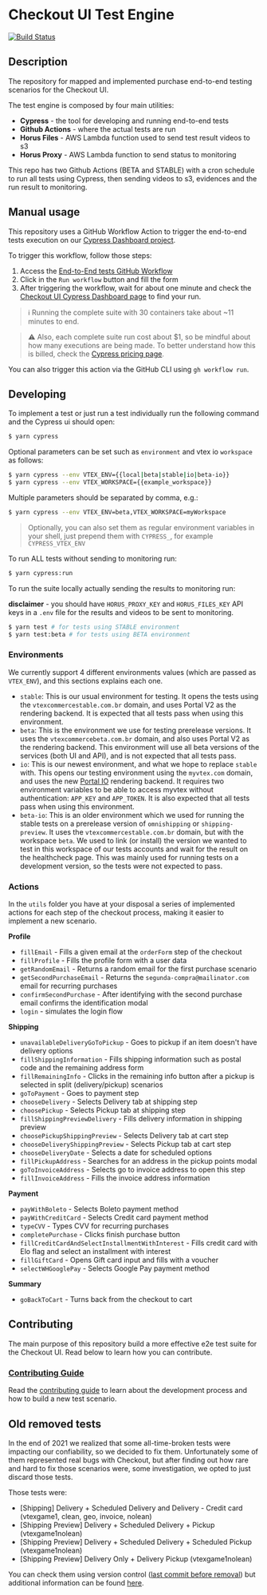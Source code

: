 # Checkout UI Test Engine

[![Build Status](https://drone-robots.vtex.com/api/badges/vtex/checkout-ui-tests/status.svg)](https://drone-robots.vtex.com/vtex/checkout-ui-tests)

## Description


The repository for mapped and implemented purchase end-to-end testing scenarios for the Checkout UI.

The test engine is composed by four main utilities:

- **Cypress** - the tool for developing and running end-to-end tests
- **Github Actions** - where the actual tests are run
- **Horus Files** - AWS Lambda function used to send test result videos to s3
- **Horus Proxy** - AWS Lambda function to send status to monitoring

This repo has two Github Actions (BETA and STABLE) with a cron schedule to run all tests using Cypress, then sending videos to s3, evidences and the run result to monitoring.

## Manual usage

This repository uses a GitHub Workflow Action to trigger the end-to-end tests execution on our [Cypress Dashboard project](https://dashboard.cypress.io/projects/kobqo4/).

To trigger this workflow, follow those steps:

1. Access the [End-to-End tests GitHub Workflow](https://github.com/vtex/checkout-ui-tests/actions/workflows/main.yml)
2. Click in the `Run workflow` button and fill the form
3. After triggering the workflow, wait for about one minute and check the [Checkout UI Cypress Dashboard page](https://dashboard.cypress.io/projects/kobqo4/) to find your run.

> ℹ️ Running the complete suite with 30 containers take about ~11 minutes to end.

> ⚠️ Also, each complete suite run cost about \$1, so be mindful about how many executions are being made. To better understand how this is billed, check the [Cypress pricing page](https://www.cypress.io/pricing/).

You can also trigger this action via the GitHub CLI using `gh workflow run`.

## Developing

To implement a test or just run a test individually run the following command and the Cypress ui should open:

```sh
$ yarn cypress
```

Optional parameters can be set such as `environment` and vtex io `workspace` as follows:

```sh
$ yarn cypress --env VTEX_ENV={{local|beta|stable|io|beta-io}}
$ yarn cypress --env VTEX_WORKSPACE={{example_workspace}}
```

Multiple parameters should be separated by comma, e.g.:

```sh
$ yarn cypress --env VTEX_ENV=beta,VTEX_WORKSPACE=myWorkspace
```

> Optionally, you can also set them as regular environment variables in your
> shell, just prepend them with `CYPRESS_`, for example `CYPRESS_VTEX_ENV`

To run ALL tests without sending to monitoring run:

```sh
$ yarn cypress:run
```

To run the suite locally actually sending the results to monitoring run:

**disclaimer** - you should have `HORUS_PROXY_KEY` and `HORUS_FILES_KEY` API keys in a `.env` file for the results and videos to be sent to monitoring.

```sh
$ yarn test # for tests using STABLE environment
$ yarn test:beta # for tests using BETA environment
```

### Environments

We currently support 4 different environments values (which are passed as `VTEX_ENV`), and this sections explains each one.

- `stable`: This is our usual environment for testing. It opens the tests using
  the `vtexcommercestable.com.br` domain, and uses Portal V2 as the rendering
  backend. It is expected that all tests pass when using this environment.
- `beta`: This is the environment we use for testing prerelease versions. It
  uses the `vtexcommercebeta.com.br` domain, and also uses Portal V2 as the
  rendering backend. This environment will use all beta versions of the
  services (both UI and API), and is not expected that all tests pass.
- `io`: This is our newest environment, and what we hope to replace `stable`
  with. This opens our testing environment using the `myvtex.com` domain, and
  uses the new [Portal IO](https://github.com/vtex/portal-io) rendering
  backend. It requires two environment variables to be able to access myvtex
  without authentication: `APP_KEY` and `APP_TOKEN`. It is also expected that
  all tests pass when using this environment.
- `beta-io`: This is an older environment which we used for running the stable
  tests on a prerelease version of `omnishipping` or `shipping-preview`. It
  uses the `vtexcommercestable.com.br` domain, but with the workspace `beta`.
  We used to link (or install) the version we wanted to test in this workspace
  of our tests accounts and wait for the result on the healthcheck page. This
  was mainly used for running tests on a development version, so the tests were
  not expected to pass.

### Actions

In the `utils` folder you have at your disposal a series of implemented actions for each step of the checkout process, making it easier to implement a new scenario.

**Profile**

- `fillEmail` - Fills a given email at the `orderForm` step of the checkout
- `fillProfile` - Fills the profile form with a user data
- `getRandomEmail` - Returns a random email for the first purchase scenario
- `getSecondPurchaseEmail` - Returns the `segunda-compra@mailinator.com` email for recurring purchases
- `confirmSecondPurchase` - After identifying with the second purchase email confirms the identification modal
- `login` - simulates the login flow

**Shipping**

- `unavailableDeliveryGoToPickup` - Goes to pickup if an item doesn't have delivery options
- `fillShippingInformation` - Fills shipping information such as postal code and the remaining address form
- `fillRemainingInfo` - Clicks in the remaining info button after a pickup is selected in split (delivery/pickup) scenarios
- `goToPayment` - Goes to payment step
- `chooseDelivery` - Selects Delivery tab at shipping step
- `choosePickup` - Selects Pickup tab at shipping step
- `fillShippingPreviewDelivery` - Fills delivery information in shipping preview
- `choosePickupShippingPreview` - Selects Delivery tab at cart step
- `chooseDeliveryShippingPreview` - Selects Pickup tab at cart step
- `chooseDeliveryDate` - Selects a date for scheduled options
- `fillPickupAddress` - Searches for an address in the pickup points modal
- `goToInvoiceAddress` - Selects go to invoice address to open this step
- `fillInvoiceAddress` - Fills the invoice address information

**Payment**

- `payWithBoleto` - Selects Boleto payment method
- `payWithCreditCard` - Selects Credit card payment method
- `typeCVV` - Types CVV for recurring purchases
- `completePurchase` - Clicks finish purchase button
- `fillCreditCardAndSelectInstallmentWithInterest` - Fills credit card with Elo flag and select an installment with interest
- `fillGiftCard` - Opens Gift card input and fills with a voucher
- `selectWHGooglePay` - Selects Google Pay payment method

**Summary**

- `goBackToCart` - Turns back from the checkout to cart

## Contributing

The main purpose of this repository build a more effective e2e test suite for the Checkout UI. Read below to learn how you can contribute.

### [Contributing Guide](https://github.com/vtex/checkout-ui-tests/blob/master/CONTRIBUTING.md)

Read the [contributing guide](https://github.com/vtex/checkout-ui-tests/blob/master/CONTRIBUTING.md) to learn about the development process and how to build a new test scenario.

## Old removed tests

In the end of 2021 we realized that some all-time-broken tests were impacting our confiability, so we decided to fix them. Unfortunately some of them represented real bugs with Checkout, but after finding out how rare and hard to fix those scenarios were, some investigation, we opted to just discard those tests.

Those tests were:

- \[Shipping\] Delivery + Scheduled Delivery and Delivery - Credit card (vtexgame1, clean, geo, invoice, nolean)
- [Shipping Preview] Delivery + Scheduled Delivery + Pickup (vtexgame1nolean)
- [Shipping Preview] Delivery + Scheduled Delivery + Scheduled Pickup (vtexgame1nolean)
- [Shipping Preview] Delivery Only + Delivery Pickup (vtexgame1nolean)

You can check them using version control ([last commit before removal](https://github.com/vtex/checkout-ui-tests/tree/65f0b6ce9f70dcbea5a0ec77567d5aa380809b4b)) but additional information can be found [here](https://www.notion.so/vtexhandbook/Ressurrei-o-de-testes-E2E-e1b3fcea081342e2bcd1defedd0dddab).
